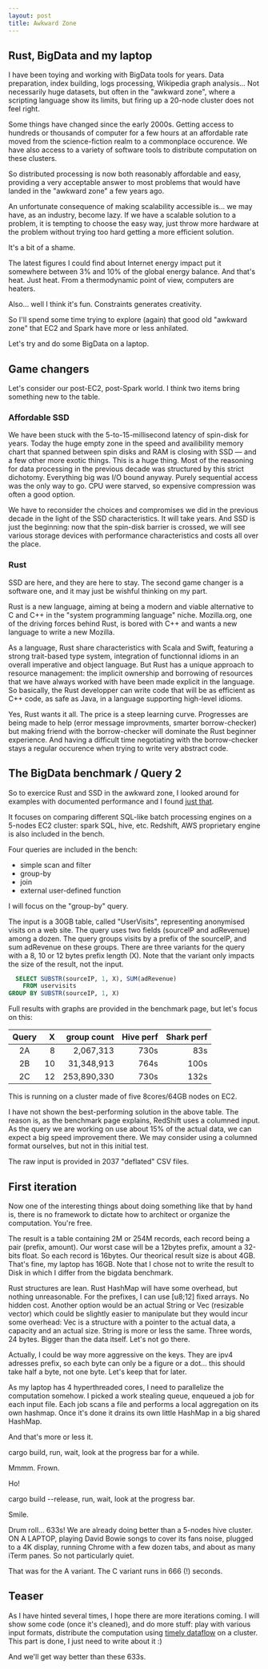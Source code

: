 ```yaml
---
layout: post
title: Awkward Zone
---
```


## Rust, BigData and my laptop

I have been toying and working with BigData tools for years. Data preparation,
index building, logs processing, Wikipedia graph analysis... 
Not necessarily huge
datasets, but often in the "awkward zone", where a scripting language show its
limits, but firing up a 20-node cluster does not feel right.

Some things have changed since the early 2000s. Getting access to hundreds or
thousands of computer for a few hours at an affordable rate moved from
the science-fiction realm to a commonplace occurence. We have also access to 
a variety of software tools to distribute computation on these clusters.

So distributed processing is now both reasonably affordable and easy, providing
a very acceptable answer to most problems that would have landed in the
"awkward zone" a few years ago.

An unfortunate consequence of making scalability accessible is... we may have,
as an industry, become lazy. If we have a scalable solution to a problem, it is
tempting to choose the easy way, just throw more hardware at the problem 
without trying too hard getting a more efficient solution.

It's a bit of a shame.

The latest figures I could find about Internet energy impact put it somewhere
between 3% and 10% of the global energy balance. And that's heat. Just heat.
From a thermodynamic point of view, computers are heaters.

Also... well I think it's fun. Constraints generates creativity.

So I'll spend some time trying to explore (again) that good old "awkward zone" 
that EC2 and Spark have more or less anhilated.

Let's try and do some BigData on a laptop.

## Game changers

Let's consider our post-EC2, post-Spark world. I think two items bring
something new to the table.

### Affordable SSD

We have been stuck with the 5-to-15-millisecond latency of spin-disk for years.
Today the huge empty zone in the speed and availibility memory chart that 
spanned between spin disks and RAM is closing with SSD — and a few other more
exotic things. This is a huge thing. Most of the reasoning for data processing
in the previous decade was structured by this strict dichotomy. Everything big
was I/O bound anyway. Purely sequential access was the only way to go. CPU were
starved, so expensive compression was often a good option.

We have to reconsider the choices and compromises we did in the previous decade
in the light of the SSD characteristics. It will take years. And SSD is just
the beginning: now that the spin-disk barrier is crossed, we will see
various storage devices with performance characteristics and costs all over
the place.

### Rust

SSD are here, and they are here to stay. The second game changer is a software
one, and it may just be wishful thinking on my part.

Rust is a new language, aiming at being a modern and viable alternative to 
C and C++ in the "system programming language" niche. Mozilla.org, one of the
driving forces behind Rust, is bored with C++ and wants a new language to
write a new Mozilla.

As a language, Rust share characteristics with Scala and Swift, featuring a 
strong trait-based type system, integration of functionnal idioms in an overall
imperative and object language. But Rust has a unique approach to resource
management: the implicit ownership and borrowing of resources that we have 
always worked with have been made explicit in the language. So basically, the
Rust developper can write code that will be as efficient as C++ code, as 
safe as Java, in a language supporting high-level idioms.

Yes, Rust wants it all. The price is a steep learning curve. Progresses 
are being
made to help (error message improvments, smarter borrow-checker) but
making friend with the borrow-checker will dominate the Rust beginner
experience. And having a difficult time negotiating with the borrow-checker
stays a regular occurence when trying to write very abstract code.


## The BigData benchmark / Query 2

So to exercice Rust and SSD in the awkward zone, I looked around for
examples with documented performance and I found 
[just that](https://amplab.cs.berkeley.edu/benchmark/).

It focuses on comparing different SQL-like batch processing engines on a 
5-nodes EC2 cluster: spark SQL, hive, etc. Redshift, AWS proprietary
engine is also included in the bench.

Four queries are included in the bench:
- simple scan and filter
- group-by
- join
- external user-defined function

I will focus on the "group-by" query.

The input is a 30GB table, called "UserVisits", representing anonymised
visits on a web site. The query uses two fields (sourceIP and adRevenue) among
a dozen. The query groups visits by a prefix of the sourceIP, and sum
adRevenue on these groups. There are three variants for the query with a 
8, 10 or 12 bytes prefix length (X). Note that the variant only impacts the
size of the result, not the input.

```SQL
  SELECT SUBSTR(sourceIP, 1, X), SUM(adRevenue)
    FROM uservisits 
GROUP BY SUBSTR(sourceIP, 1, X)
```

Full results with graphs are provided in the benchmark page, but let's focus
on this:

| Query   |  X | group count | Hive perf | Shark perf |
|:-------:|---:|------------:|----------:|-----------:|
|   2A    |   8|   2,067,313 |      730s |        83s |
|   2B    |  10|  31,348,913 |      764s |       100s |
|   2C    |  12| 253,890,330 |      730s |       132s |

This is running on a cluster made of five 8cores/64GB nodes on EC2.

I have not shown the best-performing solution in the above table. The reason
is, as the benchmark page explains, RedShift uses a columned input. As the
query we are working on use about 15% of the actual data, we can expect a big
speed improvement there. We may consider using a columned format ourselves,
but not in this initial test.

The raw input is provided in 2037 "deflated" CSV files.

## First iteration

Now one of the interesting things about doing something like that by hand
is, there is no framework to dictate how to architect or organize the
computation. You're free.

The result is a table containing 2M or 254M records, each record being 
a pair (prefix, amount). Our worst case will be a 12bytes prefix, amount a
32-bits float. So each record is 16bytes. Our theorical result size is
about 4GB. That's fine, my laptop has 16GB. Note that I chose not to write
the result to Disk in which I differ from the bigdata benchmark.

Rust structures are lean. Rust HashMap will have some overhead, but nothing
unreasonable. For the prefixes, I can use [u8;12] fixed arrays. No hidden 
cost. Another option would be an actual String or Vec 
(resizable vector) which could be slightly easier to manipulate but they
would incur some overhead: Vec is a structure with a pointer to the actual
data, a capacity and an actual size. String is more or less the same. Three 
words, 24 bytes. Bigger than the data itself. Let's not go there.

Actually, I could be way more aggressive on the keys. They are ipv4 adresses
prefix, 
so each byte can only be a figure or a dot... this should take half a byte,
not one byte. Let's keep that for later.

As my laptop has 4 hyperthreaded cores, I need to parallelize the computation
somehow. I picked a work stealing queue, enqueued a job for each input file.
Each job scans a file and performs a local aggregation on its own hashmap.
Once it's done it drains its own little HashMap in a big shared HashMap.

And that's more or less it.

cargo build, run, wait, look at the progress bar for a while.

Mmmm. Frown.

Ho!

cargo build --release, run, wait, look at the progress bar.

Smile.

Drum roll... 633s! We are already doing better than a 5-nodes hive cluster.
ON A LAPTOP, playing David Bowie songs to cover its fans noise,
plugged to a 4K display, running Chrome with a few dozen tabs,
and about as many iTerm panes. So not particularly quiet.

That was for the A variant. The C variant runs in 666 (!) seconds.

## Teaser

As I have hinted several times, I hope there are more iterations coming. 
I will show some code (once it's cleaned), and do more stuff: play with
various input formats, distribute the computation using 
[timely dataflow](https://github.com/frankmcsherry/timely-dataflow)
on a cluster. This part is done, I just need to write about it :)

And we'll get way better than these 633s.
